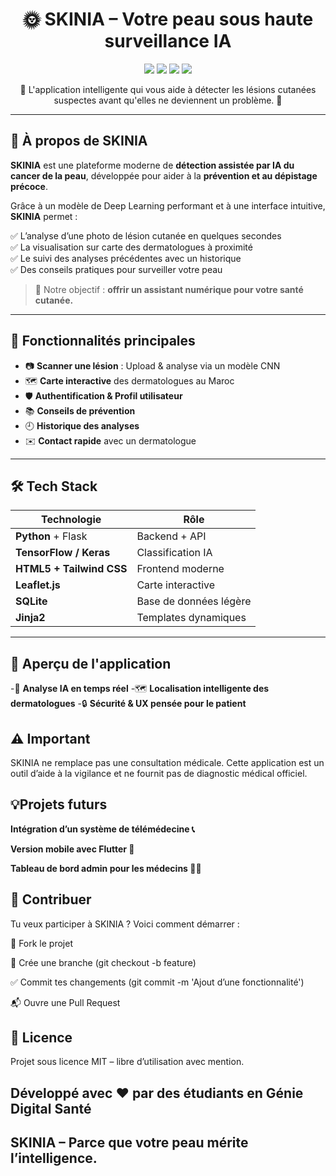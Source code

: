 <h1 align="center">🌞 SKINIA – Votre peau sous haute surveillance IA</h1>
<p align="center">
  <img src="https://img.shields.io/badge/python-3.10+-blue.svg">
  <img src="https://img.shields.io/badge/flask-%23ffffff.svg?style=flat&logo=flask&logoColor=black">
  <img src="https://img.shields.io/badge/TensorFlow-FF6F00?logo=tensorflow&logoColor=white">
  <img src="https://img.shields.io/badge/TailwindCSS-%2338B2AC.svg?style=flat&logo=tailwind-css&logoColor=white">
</p>

<p align="center">🧴 L'application intelligente qui vous aide à détecter les lésions cutanées suspectes avant qu'elles ne deviennent un problème. 🧠</p>

---

## 🧬 À propos de SKINIA

**SKINIA** est une plateforme moderne de **détection assistée par IA du cancer de la peau**, développée pour aider à la **prévention et au dépistage précoce**. 

Grâce à un modèle de Deep Learning performant et à une interface intuitive, **SKINIA** permet :

✅ L’analyse d’une photo de lésion cutanée en quelques secondes  
✅ La visualisation sur carte des dermatologues à proximité  
✅ Le suivi des analyses précédentes avec un historique  
✅ Des conseils pratiques pour surveiller votre peau  

> 🎯 Notre objectif : **offrir un assistant numérique pour votre santé cutanée.**

---

## 🚀 Fonctionnalités principales

- 📷 **Scanner une lésion** : Upload & analyse via un modèle CNN
- 🗺️ **Carte interactive** des dermatologues au Maroc
- 🛡️ **Authentification & Profil utilisateur**
- 📚 **Conseils de prévention**
- 🕘 **Historique des analyses**
- ✉️ **Contact rapide** avec un dermatologue

---

## 🛠️ Tech Stack

| Technologie | Rôle |
|-------------|------|
| **Python** + Flask | Backend + API |
| **TensorFlow / Keras** | Classification IA |
| **HTML5 + Tailwind CSS** | Frontend moderne |
| **Leaflet.js** | Carte interactive |
| **SQLite** | Base de données légère |
| **Jinja2** | Templates dynamiques |

---

## 🎨 Aperçu de l'application 
-📱 **Analyse IA en temps réel**
-🗺️ **Localisation intelligente des dermatologues**
-🔒 **Sécurité & UX pensée pour le patient**

## ⚠️ Important
SKINIA ne remplace pas une consultation médicale.
Cette application est un outil d’aide à la vigilance et ne fournit pas de diagnostic médical officiel.

## 💡Projets futurs
**Intégration d’un système de télémédecine 📞**

**Version mobile avec Flutter 📲**

**Tableau de bord admin pour les médecins 👨‍⚕️**

## 🤝 Contribuer
Tu veux participer à SKINIA ?
Voici comment démarrer :

🍴 Fork le projet

🔧 Crée une branche (git checkout -b feature)

✅ Commit tes changements (git commit -m 'Ajout d’une fonctionnalité')

📬 Ouvre une Pull Request

## 📜 Licence
Projet sous licence MIT – libre d’utilisation avec mention.

## Développé avec ❤️ par des étudiants en Génie Digital Santé
## **SKINIA – Parce que votre peau mérite l’intelligence.**

